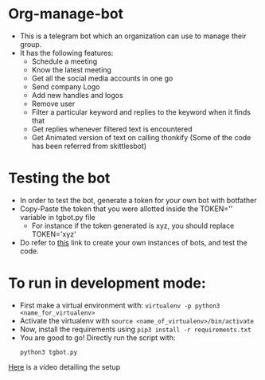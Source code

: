 # Org-manage-bot

- This is a telegram bot which an organization can use to manage their group.
- It has the following features:
  - Schedule a meeting
  - Know the latest meeting
  - Get all the social media accounts in one go
  - Send company Logo
  - Add new handles and logos
  - Remove user
  - Filter a particular keyword and replies to the keyword when it finds that
  - Get replies whenever filtered text is encountered
  - Get Animated version of text on calling thonkify (Some of the code has been referred from skittlesbot)
  
# Testing the bot

- In order to test the bot, generate a token for your own bot with botfather
- Copy-Paste the token that you were allotted inside the TOKEN='' variable in tgbot.py file
	- For instance if the token generated is xyz, you should replace TOKEN='xyz'
- Do refer to [this](https://www.freecodecamp.org/news/learn-to-build-your-first-bot-in-telegram-with-python-4c99526765e4/) link to create your own instances of bots, and test the code.

# To run in development mode:

- First make a virtual environment with: `virtualenv -p python3 <name_for_virtualenv>`
- Activate the virtualenv with `source <name_of_virtualenv>/bin/activate`
- Now, install the requirements using `pip3 install -r requirements.txt`
- You are good to go! Directly run the script with:
 	```
 	python3 tgbot.py
 	```
[Here](https://youtu.be/xiI_u60Vrq0) is a video detailing the setup
